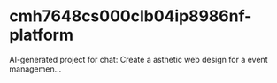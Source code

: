 # cmh7648cs000clb04ip8986nf-platform
AI-generated project for chat: Create a asthetic web design for a event managemen...
